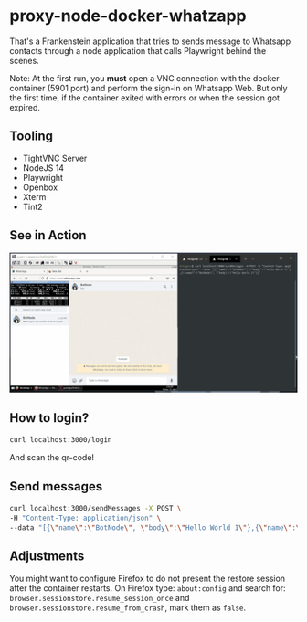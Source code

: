 # proxy-node-docker-whatzapp
That's a Frankenstein application that tries to sends message to Whatsapp contacts through a node application that calls Playwright behind the scenes.

Note: At the first run, you **must** open a VNC connection with the docker container (5901 port) and perform the sign-in on Whatsapp Web. But only the first time, if the container exited with errors or when the session got expired.

## Tooling
- TightVNC Server
- NodeJS 14
- Playwright
- Openbox
- Xterm
- Tint2

## See in Action
![Example](example-proxy-node-docker-whatz.gif)

## How to login?
```bash
curl localhost:3000/login
```
And scan the qr-code!

## Send messages
```bash
curl localhost:3000/sendMessages -X POST \
-H "Content-Type: application/json" \
--data "[{\"name\":\"BotNode\", \"body\":\"Hello World 1\"},{\"name\":\"BotNode\", \"body\":\"Hello World 2\"}]"
```

## Adjustments
You might want to configure Firefox to do not present the restore session after the container restarts.
On Firefox type: `about:config` and search for: `browser.sessionstore.resume_session_once` and `browser.sessionstore.resume_from_crash`, mark them as `false`.
